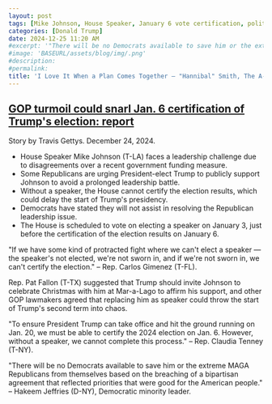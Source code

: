 ```yaml
---
layout: post
tags: [Mike Johnson, House Speaker, January 6 vote certification, politics]
categories: [Donald Trump]
date: 2024-12-25 11:20 AM
#excerpt: '"There will be no Democrats available to save him or the extreme MAGA Republicans from themselves based on the breaching of a bipartisan agreement that reflected priorities that were good for the American people." – Hakeem Jeffries (D-NY), Democratic minority leader.'
#image: 'BASEURL/assets/blog/img/.png'
#description:
#permalink:
title: 'I Love It When a Plan Comes Together – "Hannibal" Smith, The A-Team'
---
```



## [GOP turmoil could snarl Jan. 6 certification of Trump's election: report](https://www.rawstory.com/trump-election-certification/)

Story by Travis Gettys. December 24, 2024.

- House Speaker Mike Johnson (T-LA) faces a leadership challenge due to disagreements over a recent government funding measure.
- Some Republicans are urging President-elect Trump to publicly support Johnson to avoid a prolonged leadership battle.
- Without a speaker, the House cannot certify the election results, which could delay the start of Trump's presidency.
- Democrats have stated they will not assist in resolving the Republican leadership issue.
- The House is scheduled to vote on electing a speaker on January 3, just before the certification of the election results on January 6.

"If we have some kind of protracted fight where we can't elect a speaker — the speaker's not elected, we're not sworn in, and if we're not sworn in, we can't certify the election." – Rep. Carlos Gimenez (T-FL).

Rep. Pat Fallon (T-TX) suggested that Trump should invite Johnson to celebrate Christmas with him at Mar-a-Lago to affirm his support, and other GOP lawmakers agreed that replacing him as speaker could throw the start of Trump's second term into chaos.

"To ensure President Trump can take office and hit the ground running on Jan. 20, we must be able to certify the 2024 election on Jan. 6. However, without a speaker, we cannot complete this process." – Rep. Claudia Tenney (T-NY).

"There will be no Democrats available to save him or the extreme MAGA Republicans from themselves based on the breaching of a bipartisan agreement that reflected priorities that were good for the American people." – Hakeem Jeffries (D-NY), Democratic minority leader.
